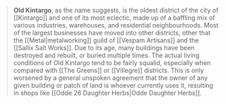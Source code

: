 > **Old Kintargo**, as the name suggests, is the oldest district of the city of [[Kintargo]] and one of its most eclectic, made up of a baffling mix of various industries, warehouses, and residential neighbourhoods. Most of the largest businesses have moved into other districts, other that the [[Metal|metalworking]] guild of [[Vespam Artisans]] and the [[Sallix Salt Works]]. Due to its age, many buildings have been destroyed and rebuilt, or buried multiple times. The actual living conditions of Old Kintargo tend to be fairly squalid, especially when compared with [[The Greens]] or [[Villegre]] districts. This is only worsened by a general unspoken agreement that the owner of any given building or patch of land is whoever currently uses it, resulting in shops like [[Odde 26 Daughter Herbs|Odde  Daughter Herbs]].








